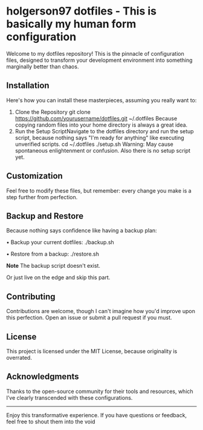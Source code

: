# holgerson97 dotfiles - This is basically my human form configuration 

Welcome to my dotfiles repository! This is the pinnacle of configuration files, designed to transform your
development environment into something marginally better than chaos.

## Installation

Here's how you can install these masterpieces, assuming you really want to:

1. Clone the Repository
git clone https://github.com/yourusername/dotfiles.git ~/.dotfiles
Because copying random files into your home directory is always a great idea.
2. Run the Setup ScriptNavigate to the dotfiles directory and run the setup script, because nothing says "I'm ready
for anything" like executing unverified scripts.
cd ~/.dotfiles
./setup.sh
Warning: May cause spontaneous enlightenment or confusion. Also there is no setup script yet.

## Customization

Feel free to modify these files, but remember: every change you make is a step further from perfection.

## Backup and Restore

Because nothing says confidence like having a backup plan:

• Backup your current dotfiles:
./backup.sh

• Restore from a backup:
./restore.sh

**Note** The backup script doesn't exist.

Or just live on the edge and skip this part.

## Contributing

Contributions are welcome, though I can't imagine how you'd improve upon this perfection. Open an issue or submit a
pull request if you must.

## License

This project is licensed under the MIT License, because originality is overrated.

## Acknowledgments

Thanks to the open-source community for their tools and resources, which I’ve clearly transcended with these
configurations.

--------

Enjoy this transformative experience. If you have questions or feedback, feel free to shout them into the void
